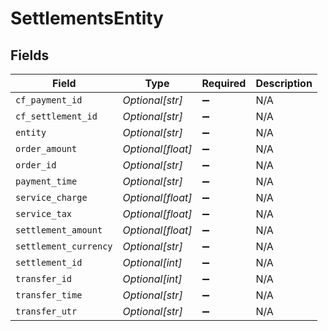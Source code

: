 # SettlementsEntity


## Fields

| Field                 | Type                  | Required              | Description           |
| --------------------- | --------------------- | --------------------- | --------------------- |
| `cf_payment_id`       | *Optional[str]*       | :heavy_minus_sign:    | N/A                   |
| `cf_settlement_id`    | *Optional[str]*       | :heavy_minus_sign:    | N/A                   |
| `entity`              | *Optional[str]*       | :heavy_minus_sign:    | N/A                   |
| `order_amount`        | *Optional[float]*     | :heavy_minus_sign:    | N/A                   |
| `order_id`            | *Optional[str]*       | :heavy_minus_sign:    | N/A                   |
| `payment_time`        | *Optional[str]*       | :heavy_minus_sign:    | N/A                   |
| `service_charge`      | *Optional[float]*     | :heavy_minus_sign:    | N/A                   |
| `service_tax`         | *Optional[float]*     | :heavy_minus_sign:    | N/A                   |
| `settlement_amount`   | *Optional[float]*     | :heavy_minus_sign:    | N/A                   |
| `settlement_currency` | *Optional[str]*       | :heavy_minus_sign:    | N/A                   |
| `settlement_id`       | *Optional[int]*       | :heavy_minus_sign:    | N/A                   |
| `transfer_id`         | *Optional[int]*       | :heavy_minus_sign:    | N/A                   |
| `transfer_time`       | *Optional[str]*       | :heavy_minus_sign:    | N/A                   |
| `transfer_utr`        | *Optional[str]*       | :heavy_minus_sign:    | N/A                   |